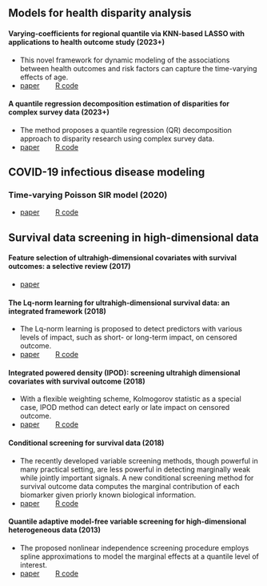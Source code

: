 ## Models for health disparity analysis 

#### Varying-coefficients for regional quantile via KNN-based LASSO with applications to health outcome study (2023+)
 * This novel framework for dynamic modeling of the associations
between health outcomes and risk factors can capture
the time-varying effects of age.
  * [paper](TBA) &nbsp; &nbsp;&nbsp; &nbsp; [R code](R/KNN_github.R)
  
#### A quantile regression decomposition estimation of disparities for complex survey data (2023+)
 *  The method proposes a quantile regression (QR) decomposition approach to disparity research using complex survey data. 
 * [paper](TBA) &nbsp; &nbsp;&nbsp; &nbsp; [R code](R/PBQR_github.R)
   


 
## COVID-19 infectious disease modeling
### Time-varying Poisson SIR model (2020)
* [paper](https://arxiv.org/abs/2004.05730)  &nbsp; &nbsp;&nbsp; &nbsp;   [R code](R/tvpSIR.R)

## Survival data screening in high-dimensional data 

 
#### Feature selection of ultrahigh-dimensional covariates with survival outcomes: a selective review (2017)
  * [paper](https://www.stt.msu.edu/users/hhong/review_survival_high.pdf)
  
 
#### The Lq-norm learning for ultrahigh-dimensional survival data: an integrated framework (2018)
* The Lq-norm learning is proposed to detect predictors with various levels of impact, such as short- or long-term impact, on censored
outcome.
 * [paper](https://www.stt.msu.edu/users/hhong/2018-CMC-0715-4p.pdf) &nbsp; &nbsp;&nbsp; &nbsp;   [R code](R/Lq.R)
  
#### Integrated powered density (IPOD): screening ultrahigh dimensional covariates with survival outcome (2018)
 *  With a flexible weighting scheme, Kolmogorov statistic as a special case,  IPOD method can detect early or late impact on censored outcome.
   * [paper](https://www.stt.msu.edu/users/hhong/Hong_et_al-2017-Biometrics.pdf)  &nbsp; &nbsp;&nbsp; &nbsp;  [R code](R/IPOD.R)
 
#### Conditional screening for survival data (2018)
 * The recently developed variable screening methods, though powerful in many practical setting,  are less powerful in detecting marginally weak while jointly important signals. A new conditional screening method for survival outcome data computes the marginal contribution of each biomarker given priorly known biological information.
  * [paper](https://www.stt.msu.edu/users/hhong/conditional_survival.pdf)  &nbsp; &nbsp;&nbsp; &nbsp; [R code](R/CS.R)
  
#### Quantile adaptive model-free variable screening for high-dimensional heterogeneous data (2013)
 * The proposed nonlinear independence screening procedure employs spline approximations to model the marginal effects at a quantile level of interest.
 * [paper](https://www.stt.msu.edu/users/hhong/screening.pdf) &nbsp; &nbsp;&nbsp; &nbsp; [R code](R/QA.R)

